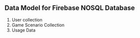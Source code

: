 ## Data Model for Firebase NOSQL Database

1. User collection
2. Game Scenario Collection
3. Usage Data